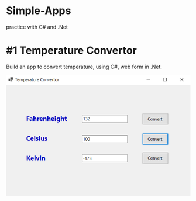 # Simple-Apps
practice with C# and .Net

# #1 Temperature Convertor

Build an app to convert temperature, using C#, web form in .Net.

![Temperature Convertor App](/images/tempConvertor.PNG)
